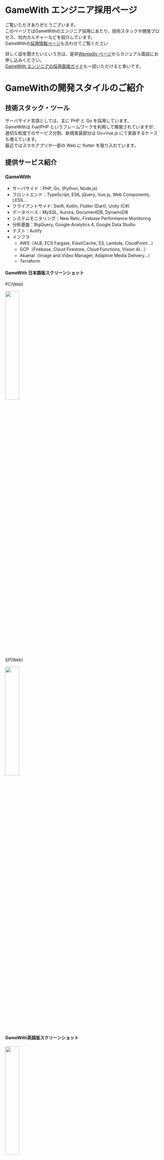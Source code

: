 # GameWith エンジニア採用ページ
ご覧いただきありがとうございます。  
このページではGameWithのエンジニア採用にあたり、技術スタックや開発プロセス、社内カルチャーなどを紹介しています。  
GameWithの[採用情報ページ](https://recruit.gamewith.co.jp/)も合わせてご覧ください

詳しく話を聞きたいという方は、是非[Wantedly ページ](https://www.wantedly.com/projects/606408)からカジュアル面談にお申し込みください。  
[GameWith エンジニアの採用面接ガイド](https://github.com/GameWith/recruitment/blob/master/interview_guide_engineer.md)も一読いただけると幸いです。

# GameWithの開発スタイルのご紹介
## 技術スタック・ツール
サーバサイド言語としては、主に PHP と Go を採用しています。  
GameWithは FuelPHP というフレームワークを利用して開発されていますが、適切な粒度でのサービス分割、新規実装部分は Go+Vue.js にて実装するケースも増えています。  
最近ではスマホアプリや一部の Web に flutter を取り入れています。

## 提供サービス紹介

### GameWith
- サーバサイド：PHP, Go, (Python, Node.js)
- フロントエンド：TypeScript, ES6, jQuery, Vue.js, Web Components, LESS...
- クライアントサイド: Swift, Kotlin, Flutter (Dart), Unity (C#)
- データベース：MySQL, Aurora, DocumentDB, DynamoDB
- システムモニタリング：New Relic, Firebase Performance Monitoring
- 分析基盤：BigQuery, Google Analytics 4, Google Data Studio
- テスト：Autify
- インフラ
  - AWS（ALB, ECS Fargate, ElastiCache, S3, Lambda, CloudFront...）
  - GCP（Firebase, Cloud Firestore, Cloud Functions, Vision AI...）
  - Akamai（Image and Video Manager, Adaptive Media Delivery...）
  - Terraform

#### GameWith 日本語版スクリーンショット
PC(Web)

<a href="images/gamewithjp1.png">
  <img src="images/gamewithjp1.png" style="width:30%; display:block;" />  
</a>

SP(Web)

<a href="images/gamewithjp2.png">
  <img src="images/gamewithjp2.png" style="width:30%; display:block;" />
</a>


#### GameWith英語版スクリーンショット
<a href="images/gamewithen.png">
  <img src="images/gamewithen.png" style="width:30%; display:block;" />
</a>

#### iOSアプリ

https://apps.apple.com/jp/app/gamewith-%E3%82%B2%E3%83%BC%E3%83%A0%E3%82%A6%E3%82%A3%E3%82%BA/id1296719342

### AIM練習ソフト
- クライアントサイド: Unity (C#)
- サーバサイド：Go
- データベース：Aurora MySQL
- インフラ: 
  - AWS（ALB, ECS Fargate, S3, Lambda, CloudFront...）
  - GS2（GameServiceService）主にユーザー管理系に利用
  - GameWithを構成する周辺システムについて
#### AIM練習ソフト概要
<a href="images/aim1.png">
    <img src="images/aim1.png" style="width:30%; display:block;" />
</a>

#### AIM練習ソフスクリーンショット(開発中)
<a href="images/aim2.png">
    <img src="images/aim2.png" style="width:30%; display:block;"/>
</a>
<a href="images/aim3.png">
    <img src="images/aim3.png" style="width:30%; display:block;"/>
</a>



## GameWithを構成する周辺システムについて
GameWithはさまざまなマイクロサービスや独自ライブラリなどで構成されています。  
より良いサービスをユーザーに提供するためにシステムも日々進化していますが数が多いので一部を抜粋してご紹介します。

### GameWithDesignSystem
<a href="images/aboutgds.png">
  <img src="images/aboutgds.png" style="width:30%; display:block;" />
</a>

[GameWith Developer Blog 「GameWithのリプレイスについて vol.2 〜Web Components を Vue で書いたら最高だった編〜」](https://tech.gamewith.co.jp/entry/2020/04/21/185819)より。

### 記事下コメントシステム
GameWithの各種記事に書き込みできるコメントを管理するシステムです。

バックエンドは golang、フロントエンドは GameWithDesignSystem（Vue.js/TypeScript）を利用しています。  
会員登録せずとも書き込みができる仕様になっているため、トラフィックの多いGameWithでもユーザーが快適に利用できるようにフロントエンドでの非同期描画や CDN の利用などの工夫をしています。

### GO最新攻略 & レイド招待・個体値チェッカー
<a href="images/pokegoapp.png">
  <img src="images/pokegoapp.png" style="width:30%; display:block;" />
</a>

[GameWith Developer Blog 「社内でFlutterを採用しアプリと管理画面を開発した話」](https://tech.gamewith.co.jp/entry/2022/11/04/150724)より。

# 開発プロセス 

## プロジェクトの進み方

チームごとにワークフローを決めて動いているため細かな違いがありますが、以下の部分は共通しています。
- 1週間を1スプリントとしたアジャイル開発
- 1日1回ビデオ通話による朝会（デイリースクラムのようなもの）を実施

また、チームや仕事内容によって度合いは変わりますが各事業部とも仕様の相談・調整を随時行っています。開発部が主体的にビジネス視点での改善や施策を提案しコミットすることを強く推奨しており、ビジネス側もそれを受け入れる風土があります。

## 各種管理
コミュニケーションツールとして slack、 チームのタスク管理には ZenHub、ドキュメント管理には Notion を利用しており、**フルリモートワーク体制でも滞りなく業務が遂行できる**ツールを積極的に導入しています。

<a href="images/zenhub.png">
  <img src="images/zenhub.png" style="width:30%; display:block;" />
</a>

ZenHubのカンバンボード
## 日常的にリリースを行う
現在の月間リリース数は80前後。平均すると1日に4〜5回リリースが行われている計算になります。  
GameWithではユーザに価値を素早く届けることを重視しており、ビッグバンリリースよりも小さなリリースを日常的に行うのが良しとされています。

## 組織体制
サービス開発部では約25名のメンバーが在籍しています。  
事業に沿ったチームと、それを横断的にサポートするチームが存在します。  
定期的に情報共有会を開催したり、一部のメンバーは複数のチームを兼務していたりとチーム間連携も活発に行われています。  
ロールとしてはリーダー/ディレクター/エンジニアというメンバーでチームが構成されています。  

開発チームの年齢は26歳~42歳のレンジで構成されており、ボリュームゾーンは30代前半です。他にも、以下のような多様性のあるチームもあります。
- 育児中のエンジニアリーダー・マネージャー がいる
- 女性エンジニア がいる
- 外国籍エンジニア がいる
- ディレクター経験のあるエンジニア がいる

# エンジニアから見たGameWithの面白さ
## ハイトラフィックなサービスの開発運用
月間5億PV、4500万UUが利用するサービスのため、自らリリースした施策への反応がすぐに返ってきます。  
秒間リクエスト数まで意識をして設計や実装する必要があるため、エンジニアとしてのスキルが磨かれます。

## いちゲームユーザーとしての視点が活かせる
2020年〜の巣ごもり需要により、ゲーム業界全体の市場規模が大きく伸長しています。  
その中で攻略メディアビジネスも競争が激化しており、差別化やメディアとしてさらなる品質向上が重要になってきています。

そのため、いかに素早くユーザのニーズに応えられるようなサービスを提供し続けることができるかが今後の成長の鍵となります。  
技術力だけでなく業界のトレンドやいま流行しているゲームについてのキャッチアップも同時に求められ、とても刺激的な環境です。

## あらゆるステークホルダを支える屋台骨
GameWithを開発するエンジニアにとって、少なくとも3つのステークホルダが存在すると考えています。  
まず１つにゲームを楽しむエンドユーザーです。品質の高い情報をいち早くユーザーに届け、ユーザーのゲームプレイをより快適にすることが求められます。

次にゲームを売り出すパブリッシャーやデベロッパーです。発売されたゲームをより楽しんでもらうこと、ゲームの魅力をより多くのユーザーに届けることでさらなるゲーム業界の発展に寄与していきます。

最後にGameWithでゲームの記事を書くライターです。ダッシュボードを常に改善し続けることで彼らがより効率的に良い記事をリリースし続けることを目ざいます。

このような多様なステークホルダが満足するようにエンジニアリングの観点から最善を尽くしています。

## GameWith開発部が目指す組織の姿
### ボトムアップでのシステム改善・施策提案の実施
コンテンツだけではなくサービスとして、より良い価値提供をユーザに行えるような組織体制を目指しています。  
解像度高くサービスのことを理解しているエンジニアだからこそできる施策やシステム改善などを積極的に実現できるよう仕組みやカルチャーをつくっています。

<a href="images/buttomup.png">
  <img src="images/buttomup.png" style="width:30%; display:block;" />
</a>

### 提案ボード
数値分析によるファクトベースでの施策立案。  
施策立案をする際には、どのKPIに対して影響があるかを考えます。実際にリリースしたあとに結果はどうだったかを振り返る場をつくるようにしています。  
数値分析グループでは週次での定期レポーティング会を行っており、エンジニアもサービス全体の数値把握をおこなう機会があります。

<a  href="images/analytics.png">
  <img src="images/analytics.png" style="width:30%; display:block;" />
</a>

### 開発効率の改善
2013年にGameWithがリリースされ、以来多くの機能開発を行ってきました。コードベースや組織の拡大に伴うスピード低下を避けるために課題をひとつずつクリアし、あらゆる面から効率向上のための取り組みをおこなっています。
- 機動的なペアプロ、モブワークの実践
- 設計・コード・セキュリティレビューの実施
- E2Eテスト自動化によるテスト工数圧縮
- 不要コードの削減

# カルチャー
## 業務アピール会・社内LT会
毎月おこなわれるサービス開発部の全体会のコンテンツのひとつとして、業務に対する個人のこだわりポイントを話してもらう業務アピール会というものを実施しています。  
また、毎週金曜日の業務時間終了後に任意参加の社内LT会が開催されています。ここでは、最近気になった技術やトピックなどを自由に発表しています。  

<a href="images/appeal.png">
  <img src="images/appeal.png" style="width:30%; display:block;" />
</a>

## 互いに感謝・称賛するカルチャー
Slack上で ピアボーナスのシステムである[HeyTaco](https://heytaco.com/)を採用しています。  
これはタコスの絵文字で感謝を手軽に表現することでインセンティブを付与できるシステムです。  
タコスを集めるとガチャを引くことができ、当たりが出ると iTunesカード もしくは GooglePlayカード をもらうことができます。

<a href="images/tacos.png">
  <img src="images/tacos.png" style="width:30%; display:block;" />
</a>

## 積極的なスキルアップ支援
エンジニアのスキルアップの支援として以下の手当や取り組みを行っています

### 技術勉強手当
業務時間外に月10時間以上の取り組みをした場合に支給されます。  
基本的にはアウトプットが残る形を推奨しています。
- コードがあるものは GitHub のリポジトリ公開
- 読書をしたものは内容のサマリをブログで公開
- etc…

<a href="images/study.png">
  <img src="images/study.png" style="width:30%; display:block;" /> 
</a>

### OSSコントリビュータ / コミッタ手当
GitHub の場合、スター数が一定以上の OSS に対して Issue の起票や PullRequest のマージを一定以上行うことによって支給されます。  
ハードルが高い分、半年程度継続して手当が支給されます。

<a href="images/contributer.png">
  <img src="images/contributer.png" style="width:30%; display:block;" />
</a>

### テックブログの執筆
社内でテックブログ推進委員がおり、ブログ作成に不安がある人も安心して書くことができます。  
ブログを記載することはエンジニアのスキル向上に役に立つと捉えており、業務時間を使ってブログ執筆も可能です。

<a href="images/blog.png">
  <img src="images/blog.png" style="width:30%; display:block;" />
</a>

# appendix
- [GameWith エンジニアの採用面接ガイド](https://github.com/GameWith/recruitment/blob/master/interview_guide_engineer.md)
- [GameWith エンジニアやサービス開発にまつわる記事](https://github.com/GameWith/recruitment/blob/master/articles.md)
- [X - GameWith_Dev](https://twitter.com/gamewith_dev)

